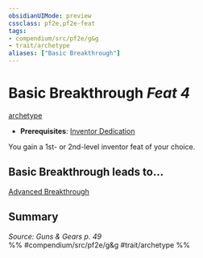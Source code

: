 ```yaml
---
obsidianUIMode: preview
cssclass: pf2e,pf2e-feat
tags:
- compendium/src/pf2e/g&g
- trait/archetype
aliases: ["Basic Breakthrough"]
---
```

# Basic Breakthrough  *Feat 4*  
[archetype](../../rules/traits/archetype.md)  

- **Prerequisites**: [Inventor Dedication](inventor-dedication-g-g.md)

You gain a 1st- or 2nd-level inventor feat of your choice.

## Basic Breakthrough leads to...

[Advanced Breakthrough](advanced-breakthrough-g-g.md)

## Summary

*Source: Guns & Gears p. 49*  
%% #compendium/src/pf2e/g&g #trait/archetype %%